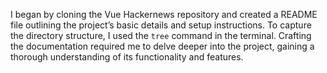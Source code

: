 I began by cloning the Vue Hackernews repository and created a README file outlining the project’s basic details and setup instructions. To capture the directory structure, I used the `tree` command in the terminal. Crafting the documentation required me to delve deeper into the project, gaining a thorough understanding of its functionality and features.
